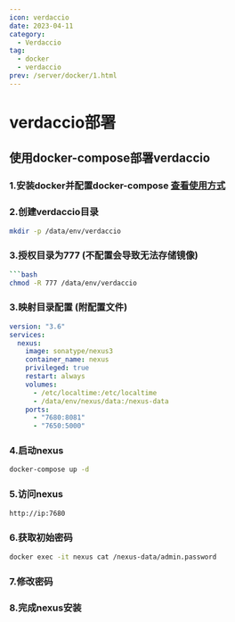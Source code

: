 ```yaml
---
icon: verdaccio
date: 2023-04-11
category: 
  - Verdaccio
tag:
  - docker
  - verdaccio
prev: /server/docker/1.html
---
```

# verdaccio部署
## 使用docker-compose部署verdaccio
### 1.安装docker并配置docker-compose [查看使用方式](/server/docker/1.html)
### 2.创建verdaccio目录
```bash
mkdir -p /data/env/verdaccio
```
### 3.授权目录为777 (不配置会导致无法存储镜像)
```bash
```bash
chmod -R 777 /data/env/verdaccio
```
### 3.映射目录配置 (附配置文件)
```yaml
version: "3.6"
services:
  nexus:
    image: sonatype/nexus3
    container_name: nexus
    privileged: true
    restart: always
    volumes:
      - /etc/localtime:/etc/localtime
      - /data/env/nexus/data:/nexus-data
    ports:
      - "7680:8081"
      - "7650:5000"
```
### 4.启动nexus
```bash
docker-compose up -d
```
### 5.访问nexus
```bash
http://ip:7680
```
### 6.获取初始密码
```bash
docker exec -it nexus cat /nexus-data/admin.password
```
### 7.修改密码
### 8.完成nexus安装